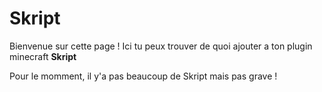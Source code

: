 # Skript

Bienvenue sur cette page !
Ici tu peux trouver de quoi ajouter a ton plugin minecraft **Skript**

Pour le momment, il y'a pas beaucoup de Skript mais pas grave !

